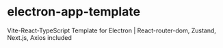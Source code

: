# electron-app-template
Vite-React-TypeScript Template for Electron
| React-router-dom, Zustand, Next.js, Axios included
